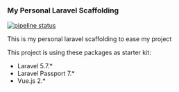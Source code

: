 ### My Personal Laravel Scaffolding

[![pipeline status](https://gitlab.com/nsetyo/laravel-scaffolding/badges/master/pipeline.svg)](https://gitlab.com/nsetyo/laravel-scaffolding/commits/master)


This is my personal laravel scaffolding to ease my project

This project is using these packages as starter kit:
- Laravel 5.7.*
- Laravel Passport 7.*
- Vue.js  2.*